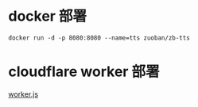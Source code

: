# docker 部署

```shell
docker run -d -p 8080:8080 --name=tts zuoban/zb-tts
```


# cloudflare worker 部署
[worker.js](https://raw.githubusercontent.com/zuoban/tts/main/templates/worker.js)